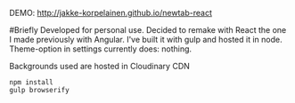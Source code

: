 DEMO: http://jakke-korpelainen.github.io/newtab-react

#Briefly
Developed for personal use. Decided to remake with React the one I made previously with Angular.
I've built it with gulp and hosted it in node. Theme-option in settings currently does: nothing.

Backgrounds used are hosted in Cloudinary CDN

	npm install
	gulp browserify